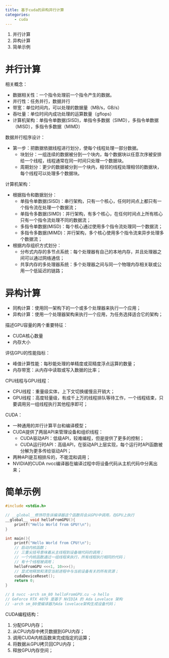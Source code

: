 ```yaml
---
title: 基于cuda的异构并行计算
categories:
    - cuda
---
```

1. 并行计算
2. 异构计算
3. 简单示例

<!-- more -->

# 并行计算

相关概念：

* 数据相关性：一个指令处理前一个指令产生的数据。
* 并行性：任务并行，数据并行
* 带宽：单位时间内，可以处理的数据量（MB/s，GB/s）
* 吞吐量：单位时间内成功处理的运算数量（gflops）
* 计算机架构：单指令单数据(SISD)，单指令多数据（SIMD），多指令单数据（MISD），多指令多数据（MIMD）

数据并行程序设计：

* 第一步：把数据依据线程进行划分，使每个线程处理一部分数据。
  * 块划分：一组连续的数据被分到一个块内，每个数据块以任意次序被安排给一个线程，线程通常在同一时间只处理一个数据块。
  * 周期划分：更少的数据被分到一个块内，相邻的线程处理相邻的数据块，每个线程可以处理多个数据块。

计算机架构：

- 根据指令和数据划分：
  - 单指令单数据(SISD)：串行架构，只有一个核心，任何时间点上都只有一个指令流在处理一个数据流；
  - 单指令多数据(SIMD)：并行架构，有多个核心，在任何时间点上所有核心只有一个指令流处理不同的数据流；
  - 多指令单数据(MISD)：每个核心通过使用多个指令流处理同一个数据流；
  - 多指令多数据(MIMD)：并行架构，多个核心使用多个指令流来异步处理多个数据流；
- 根据内存组织方式划分：
  - 分布式内存的多节点系统：每个处理器有自己的本地内存，并且处理器之间可以通过网络通信；
  - 共享内存的多处理器系统：多个处理器之间与同一个物理内存相关联或公用一个低延迟的链路；

# 异构计算

- 同构计算：使用同一架构下的一个或多个处理器来执行一个应用；
- 异构计算：使用一个处理器架构来执行一个应用，为任务选择适合它的架构；

描述GPU容量的两个重要特征：

- CUDA核心数量
- 内存大小

评估GPU的性能指标：

- 峰值计算性能：每秒能处理的单精度或双精度浮点运算的数量；
- 内存带宽：从内存中读取或写入数据的比率；

CPU线程与GPU线程：

- CPU线程：重量级实体，上下文切换缓慢且开销大；
- GPU线程：高度轻量级，有成千上万的线程排队等待工作，一个线程结束，只要调用另一组线程执行其他程序即可；

CUDA：

- 一种通用的并行计算平台和编译模型；
- CUDA提供了两层API来管理设备和组织线程：
  - CUDA驱动API：低级API，较难编程，但是提供了更多的控制；
  - CUDA运行时API：高级API，在驱动API上层实现，每个运行时API函数被分解为更多传给驱动API；
- 两种API是互相排斥的，不能混和调用；
- NVIDIA的CUDA nvcc编译器在编译过程中将设备代码从主机代码中分离出来；


# 简单示例

```cpp
#include <stdio.h>

// __global__修饰符告诉编译器这个函数将会从GPU中调用，在GPU上执行
__global__ void helloFromGPU(){
    printf("Hello World from GPU!\n");
}

int main(){
    printf("Hello World from CPU!\n");
    // 启动内核函数；
    // 三重尖括号意味着从主线程到设备端代码的调用；
    // 一个内核函数通过一组线程来执行，所有线程执行相同的代码；
    // 有十个线程被调用；
    helloFromGPU <<<1, 10>>>();
    // 显式地释放和清空当前进程中与当前设备有关的所有资源；
    cudaDeviceReset();
    return 0;
}

// $ nvcc -arch sm_80 helloFromGPU.cu -o hello
// GeForce RTX 4070 是基于 NVIDIA 的 Ada Lovelace 架构
// -arch sm_80使编译器为Ada lovelace架构生成设备代码；
```

CUDA编程结构：

1. 分配GPU内存；
2. 从CPU内存中拷贝数据到GPU内存；
3. 调用CUDA内核函数来完成指定的运算；
4. 将数据从GPU拷贝回CPU内存；
5. 释放GPU内存空间；
